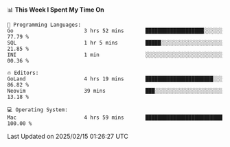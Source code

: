 <!--START_SECTION:waka-->
📊 **This Week I Spent My Time On** 

```text
💬 Programming Languages: 
Go                       3 hrs 52 mins       ███████████████████░░░░░░   77.79 % 
SQL                      1 hr 5 mins         █████░░░░░░░░░░░░░░░░░░░░   21.85 % 
INI                      1 min               ░░░░░░░░░░░░░░░░░░░░░░░░░   00.36 % 

🔥 Editors: 
GoLand                   4 hrs 19 mins       ██████████████████████░░░   86.82 % 
Neovim                   39 mins             ███░░░░░░░░░░░░░░░░░░░░░░   13.18 % 

💻 Operating System: 
Mac                      4 hrs 59 mins       █████████████████████████   100.00 % 
```


 Last Updated on 2025/02/15 01:26:27 UTC
<!--END_SECTION:waka-->
